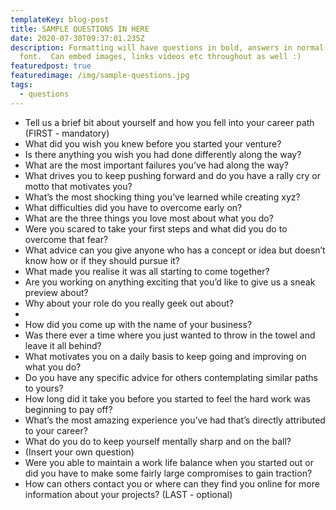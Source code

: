 ```yaml
---
templateKey: blog-post
title: SAMPLE QUESTIONS IN HERE
date: 2020-07-30T09:37:01.235Z
description: Formatting will have questions in bold, answers in normal weight
  font.  Can embed images, links videos etc throughout as well :)
featuredpost: true
featuredimage: /img/sample-questions.jpg
tags:
  - questions
---
```





* Tell us a brief bit about yourself and how you fell into your career path (FIRST - mandatory)
* What did you wish you knew before you started your venture?
* Is there anything you wish you had done differently along the way?
* What are the most important failures you’ve had along the way?
* What drives you to keep pushing forward and do you have a rally cry or motto that motivates you?
* What’s the most shocking thing you’ve learned while creating xyz?
* What difficulties did you have to overcome early on?
* What are the three things you love most about what you do?
* Were you scared to take your first steps and what did you do to overcome that fear?
* What advice can you give anyone who has a concept or idea but doesn’t know how or if they should pursue it?
* What made you realise it was all starting to come together?
* Are you working on anything exciting that you’d like to give us a sneak preview about?
* Why about your role do you really geek out about?
*
* How did you come up with the name of your business?
* Was there ever a time where you just wanted to throw in the towel and leave it all behind?
* What motivates you on a daily basis to keep going and improving on what you do?
* Do you have any specific advice for others contemplating similar paths to yours?
* How long did it take you before you started to feel the hard work was beginning to pay off?
* What’s the most amazing experience you’ve had that’s directly attributed to your career?
* What do you do to keep yourself mentally sharp and on the ball?
* (Insert your own question)
* Were you able to maintain a work life balance when you started out or did you have to make some fairly large compromises to gain traction?
* How can others contact you or where can they find you online for more information about your projects? (LAST - optional)